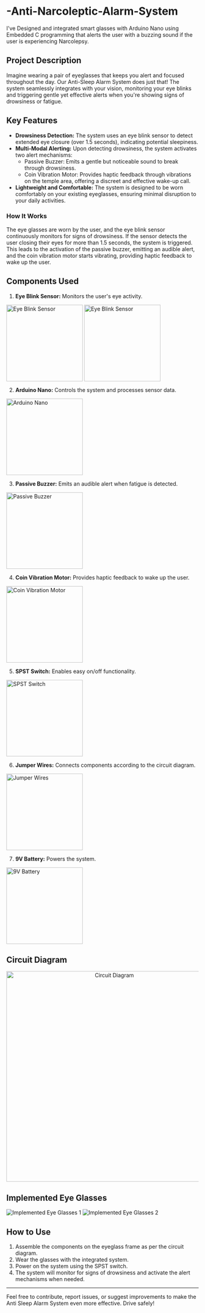 # -Anti-Narcoleptic-Alarm-System
I've Designed and integrated smart glasses with Arduino Nano using Embedded C programming that alerts the user with a buzzing sound  if the user is experiencing Narcolepsy.

## Project Description

Imagine wearing a pair of eyeglasses that keeps you alert and focused throughout the day. Our Anti-Sleep Alarm System does just that! The system seamlessly integrates with your vision, monitoring your eye blinks and triggering gentle yet effective alerts when you're showing signs of drowsiness or fatigue.

## Key Features

- **Drowsiness Detection:** The system uses an eye blink sensor to detect extended eye closure (over 1.5 seconds), indicating potential sleepiness.
- **Multi-Modal Alerting:** Upon detecting drowsiness, the system activates two alert mechanisms:
  - Passive Buzzer: Emits a gentle but noticeable sound to break through drowsiness.
  - Coin Vibration Motor: Provides haptic feedback through vibrations on the temple area, offering a discreet and effective wake-up call.
- **Lightweight and Comfortable:** The system is designed to be worn comfortably on your existing eyeglasses, ensuring minimal disruption to your daily activities.

### How It Works

The eye glasses are worn by the user, and the eye blink sensor continuously monitors for signs of drowsiness. If the sensor detects the user closing their eyes for more than 1.5 seconds, the system is triggered. This leads to the activation of the passive buzzer, emitting an audible alert, and the coin vibration motor starts vibrating, providing haptic feedback to wake up the user.

## Components Used

1. **Eye Blink Sensor:** Monitors the user's eye activity.

<div align="left">
  <img src="https://github.com/Princepm02/Anti-Sleep-Alarm-System/assets/91951172/f34811f2-5db5-4878-82e2-1e4f608f0ff0" align="center" height="200" alt="Eye Blink Sensor"  />
  <img src="https://github.com/Princepm02/Anti-Sleep-Alarm-System/assets/91951172/961a9db1-66b9-4897-b5cd-670e9c33f7e2" align="center" height="200" alt="Eye Blink Sensor"  />
</div>

2. **Arduino Nano:** Controls the system and processes sensor data.

<div align="left">
  <img src="https://github.com/Princepm02/Anti-Sleep-Alarm-System/assets/91951172/7dbd37ed-e73a-4309-a826-890525c923a5" align="center" height="200" alt="Arduino Nano"  />
</div>

3. **Passive Buzzer:** Emits an audible alert when fatigue is detected.

<div align="left">
  <img src="https://github.com/Princepm02/Anti-Sleep-Alarm-System/assets/91951172/12256e6c-f193-44a9-b7e2-3474b6edc86e" align="center" height="200" alt="Passive Buzzer"  />
</div>

4. **Coin Vibration Motor:** Provides haptic feedback to wake up the user.

<div align="left">
  <img src="https://github.com/Princepm02/Anti-Sleep-Alarm-System/assets/91951172/6f3ec8d1-0aa3-4424-b97c-7df0b3b8e9e9" align="center" height="200" alt="Coin Vibration Motor"  />
</div>

5. **SPST Switch:** Enables easy on/off functionality.

<div align="left">
  <img src="https://github.com/Princepm02/Anti-Sleep-Alarm-System/assets/91951172/ed6e7e82-1471-43b2-a1f0-c25ef8c0b56f" align="center" height="200" alt="SPST Switch"  />
</div>

6. **Jumper Wires:** Connects components according to the circuit diagram.

<div align="left">
  <img src="https://github.com/Princepm02/Anti-Sleep-Alarm-System/assets/91951172/d07ee85a-00f9-443e-a9a8-68aa8a624afd" align="center" height="200" alt="Jumper Wires"  />
</div>

7. **9V Battery:** Powers the system.

<div align="left">
  <img src="https://github.com/Princepm02/Anti-Sleep-Alarm-System/assets/91951172/be49bd4a-57a4-4f09-909e-f1bd3f8627dd" align="center" height="200" alt="9V Battery"  />
</div>

## Circuit Diagram

<div align="center">
  <img src="https://github.com/Princepm02/Anti-Sleep-Alarm-System/assets/91951172/2551f39f-afd0-4cc4-a091-c9ef35cd9fd6" align="center" height="550" alt="Circuit       Diagram"  />
</div>

## Implemented Eye Glasses

![Implemented Eye Glasses 1](https://github.com/Princepm02/Anti-Sleep-Alarm-System/assets/91951172/d59b03c6-d75b-4292-8dee-a9b89819a37b)
![Implemented Eye Glasses 2](https://github.com/Princepm02/Anti-Sleep-Alarm-System/assets/91951172/31bf8c88-a18e-4cb1-825e-56370dfe51da)

## How to Use

1. Assemble the components on the eyeglass frame as per the circuit diagram.
2. Wear the glasses with the integrated system.
3. Power on the system using the SPST switch.
4. The system will monitor for signs of drowsiness and activate the alert mechanisms when needed.

---

Feel free to contribute, report issues, or suggest improvements to make the Anti Sleep Alarm System even more effective. Drive safely!
